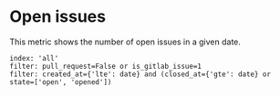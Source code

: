 # Open issues

This metric shows the number of open issues in a given date.

```
index: 'all'
filter: pull_request=False or is_gitlab_issue=1
filter: created_at={'lte': date} and (closed_at={'gte': date} or state=['open', 'opened'])
```
